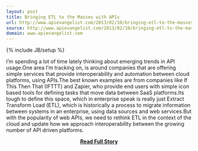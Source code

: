 ```yaml
---
layout: post
title: Bringing ETL to the Masses with APIs
url: http://www.apievangelist.com/2013/02/10/bringing-etl-to-the-masses-with-apis/
source: http://www.apievangelist.com/2013/02/10/bringing-etl-to-the-masses-with-apis/
domain: www.apievangelist.com
---
```

{% include JB/setup %}<p>I&rsquo;m spending a lot of time lately thinking about emerging trends in API usage.One area I&rsquo;m tracking on, is around companies that are offering simple services that provide interoperability and automation between cloud platforms, using APIs.The best known examples are from companies like If This Then That (IFTTT) and Zapier, who provide end users with simple icon based tools for defining  tasks that move data between SaaS platforms.Its tough to define this space, which in enterprise speak is really just Extract Transform Load (ETL), which is historically a process to migrate information between systems in an enterprise, using data sources and web services.But with the popularity of web APIs, we need to rethink ETL in the context of the cloud and update how we approach interoperability between the growing number of API driven platforms.</p>
<center><p><a href="http://www.apievangelist.com/2013/02/10/bringing-etl-to-the-masses-with-apis/" style='padding:25px; font-sze:18px; font-weight: bold;'>Read Full Story</a></p></center>
